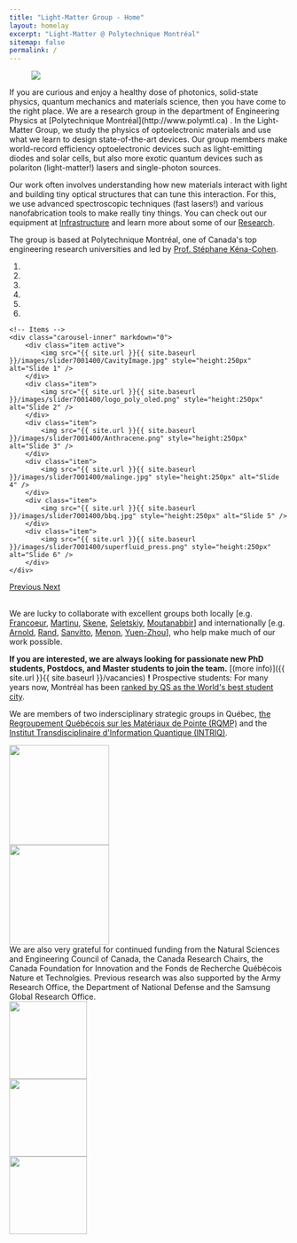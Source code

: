 ```yaml
---
title: "Light-Matter Group - Home"
layout: homelay
excerpt: "Light-Matter @ Polytechnique Montréal"
sitemap: false
permalink: /
---
```

<figure>
<img src="{{ site.url }}{{ site.baseurl }}/images/banner.jpg" class="center">
</figure>
If you are curious and enjoy a healthy dose of photonics, solid-state physics, quantum mechanics and materials science, then you have come to the right place. We are a research group in the department of Engineering Physics at [Polytechnique Montréal](http://www.polymtl.ca) . In the Light-Matter Group, we study the physics of optoelectronic materials and use what we learn to design state-of-the-art devices. Our group members make world-record efficiency optoelectronic devices such as light-emitting diodes and solar cells, but also more exotic quantum devices such as polariton (light-matter!) lasers and single-photon sources.

Our work often involves understanding how new materials interact with light and building tiny optical structures that can tune this interaction. For this, we use advanced spectroscopic techniques (fast lasers!) and various nanofabrication tools to make really tiny things. You can check out our equipment at [Infrastructure](infrastructure) and learn more about some of our [Research](research).

The group is based at Polytechnique Montréal, one of Canada's top engineering research universities and led by [Prof. Stéphane Kéna-Cohen](https://www.polymtl.ca/phys/en/stephane-kena-cohen).

<div markdown="0" id="carousel" class="carousel slide" data-ride="carousel" data-interval="4000" data-pause="hover" >
    <!-- Menu -->
    <ol class="carousel-indicators">
        <li data-target="#carousel" data-slide-to="0" class="active"></li>
        <li data-target="#carousel" data-slide-to="1"></li>
        <li data-target="#carousel" data-slide-to="2"></li>
        <li data-target="#carousel" data-slide-to="3"></li>
        <li data-target="#carousel" data-slide-to="4"></li>
        <li data-target="#carousel" data-slide-to="5"></li>
    </ol>

    <!-- Items -->
    <div class="carousel-inner" markdown="0">
        <div class="item active">        
            <img src="{{ site.url }}{{ site.baseurl }}/images/slider7001400/CavityImage.jpg" style="height:250px" alt="Slide 1" />
        </div>
        <div class="item">
            <img src="{{ site.url }}{{ site.baseurl }}/images/slider7001400/logo_poly_oled.png" style="height:250px" alt="Slide 2" />
        </div>
        <div class="item">
            <img src="{{ site.url }}{{ site.baseurl }}/images/slider7001400/Anthracene.png" style="height:250px" alt="Slide 3" />
        </div>
        <div class="item">
            <img src="{{ site.url }}{{ site.baseurl }}/images/slider7001400/malinge.jpg" style="height:250px" alt="Slide 4" />
        </div>
        <div class="item">
            <img src="{{ site.url }}{{ site.baseurl }}/images/slider7001400/bbq.jpg" style="height:250px" alt="Slide 5" />
        </div>
        <div class="item">
            <img src="{{ site.url }}{{ site.baseurl }}/images/slider7001400/superfluid_press.png" style="height:250px" alt="Slide 6" />
        </div>
    </div>
  <a class="left carousel-control" href="#carousel" role="button" data-slide="prev">
    <span class="glyphicon glyphicon-chevron-left" aria-hidden="true"></span>
    <span class="sr-only">Previous</span>
  </a>
  <a class="right carousel-control" href="#carousel" role="button" data-slide="next">
    <span class="glyphicon glyphicon-chevron-right" aria-hidden="true"></span>
    <span class="sr-only">Next</span>
  </a>
</div>
<br />

We are lucky to collaborate with excellent groups both locally [e.g. [Francoeur](https://www.polymtl.ca/expertises/en/francoeur-sebastien), [Martinu](https://www.polymtl.ca/larfis/), [Skene](http://www.mapageweb.umontreal.ca/skenew/), [Seletskiy](https://femtoq.science), [Moutanabbir](https://www.polymtl.ca/nhl/en)] and internationally [e.g. [Arnold](https://arnold.engr.wisc.edu/about.html), [Rand](http://faculty.ee.princeton.edu/brand/), [Sanvitto](https://polaritonics.nanotec.cnr.it), [Menon](http://lanmp.org), [Yuen-Zhou](http://yuenzhougroup.ucsd.edu)], who help make much of our work possible.

 **If you are interested, we are always looking for passionate new PhD students, Postdocs, and Master students to join the team.** [(more info)]({{ site.url }}{{ site.baseurl }}/vacancies) **!** Prospective students: For many years now, Montréal has been [ranked by QS as the World's best student city](https://www.topuniversities.com/student-info/university-news/montreal-named-worlds-best-student-city).

We are members of two indersciplinary strategic groups in Québec, [the Regroupement Québécois sur les Matériaux de Pointe (RQMP)](https://www.rqmp.ca) and the [Institut Transdisciplinaire d'Information Quantique (INTRIQ)](https://www.intriq.org).
<div class="row">
   <div class="col-sm-6">
   <img src="{{ site.url }}{{ site.baseurl }}/images/logopic/rqmp.png" style="width: 180px">
   </div>
   <div class="col-sm-6">
   <img src="{{ site.url }}{{ site.baseurl }}/images/logopic/intriq.png" style="width: 180px">
   </div>
</div>
We are also very grateful for continued funding from the Natural Sciences and Engineering Council of Canada, the Canada Research Chairs, the Canada Foundation for Innovation and the Fonds de Recherche Québécois Nature et Technolgies. Previous research was also supported by the Army Research Office, the Department of National Defense and the Samsung Global Research Office.
<div class="row">
  <div class="col-sm-4">
  <img src="{{ site.url }}{{ site.baseurl }}/images/logopic/CFI-Logo.png" style="width: 140px">
  </div>
  <div class="col-sm-4">
  <img src="{{ site.url }}{{ site.baseurl }}/images/logopic/logoCrC.png" style="width: 140px">
  </div>
  <div class="col-sm-4">
  <img src="{{ site.url }}{{ site.baseurl }}/images/logopic/FRQNT_RGB(multimedia-transparent).png" style="width: 140px">
  </div>
</div>

